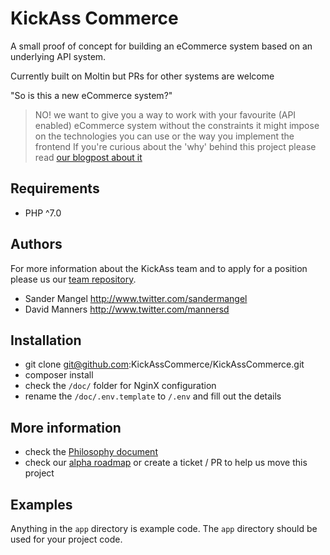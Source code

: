# KickAss Commerce

A small proof of concept for building an eCommerce system based on an underlying API system.

Currently built on Moltin but PRs for other systems are welcome

"So is this a new eCommerce system?"
> NO! we want to give you a way to work with your favourite (API enabled) eCommerce system without 
> the constraints it might impose on the technologies you can use or the way you implement the frontend
If you're curious about the 'why' behind this project please read [our blogpost about it](https://medium.com/@sandermangel/you-wont-believe-what-happened-when-these-e-commerce-devs-got-frustrated-30e67fef94e4#.lcj1r9dxo)

## Requirements
- PHP ^7.0

## Authors

For more information about the KickAss team and to apply for a position please us our [team repository](https://github.com/KickAssCommerce/team-kickass).

- Sander Mangel <http://www.twitter.com/sandermangel>
- David Manners <http://www.twitter.com/mannersd>

## Installation
- git clone git@github.com:KickAssCommerce/KickAssCommerce.git
- composer install
- check the `/doc/` folder for NginX configuration
- rename the `/doc/.env.template` to `/.env` and fill out the details

## More information
- check the [Philosophy document](https://github.com/KickAssCommerce/KickAssCommerce/blob/develop/doc/philosophy.md)
- check our [alpha roadmap](https://github.com/KickAssCommerce/KickAssCommerce/projects/1) or 
create a ticket / PR to help us move this project

## Examples
Anything in the `app` directory is example code. The `app` directory should be used for your project code.
